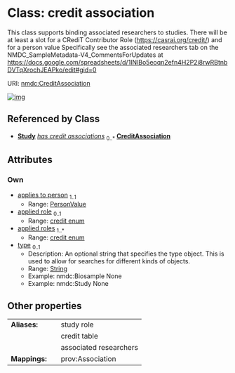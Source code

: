 
# Class: credit association


This class supports binding associated researchers to studies. There will be at least a slot for a CRediT Contributor Role (https://casrai.org/credit/) and for a person value Specifically see the associated researchers tab on the NMDC_SampleMetadata-V4_CommentsForUpdates at https://docs.google.com/spreadsheets/d/1INlBo5eoqn2efn4H2P2i8rwRBtnbDVTqXrochJEAPko/edit#gid=0

URI: [nmdc:CreditAssociation](https://microbiomedata/meta/CreditAssociation)


[![img](https://yuml.me/diagram/nofunky;dir:TB/class/[Study],[PersonValue],[PersonValue]<applies%20to%20person%201..1-++[CreditAssociation&#124;applied_role:credit_enum%20%3F;applied_roles:credit_enum%20%2B;type:string%20%3F],[Study]++-%20has%20credit%20associations%200..*>[CreditAssociation])](https://yuml.me/diagram/nofunky;dir:TB/class/[Study],[PersonValue],[PersonValue]<applies%20to%20person%201..1-++[CreditAssociation&#124;applied_role:credit_enum%20%3F;applied_roles:credit_enum%20%2B;type:string%20%3F],[Study]++-%20has%20credit%20associations%200..*>[CreditAssociation])

## Referenced by Class

 *  **[Study](Study.md)** *[has credit associations](has_credit_associations.md)*  <sub>0..\*</sub>  **[CreditAssociation](CreditAssociation.md)**

## Attributes


### Own

 * [applies to person](applies_to_person.md)  <sub>1..1</sub>
     * Range: [PersonValue](PersonValue.md)
 * [applied role](applied_role.md)  <sub>0..1</sub>
     * Range: [credit enum](credit_enum.md)
 * [applied roles](applied_roles.md)  <sub>1..\*</sub>
     * Range: [credit enum](credit_enum.md)
 * [type](type.md)  <sub>0..1</sub>
     * Description: An optional string that specifies the type object.  This is used to allow for searches for different kinds of objects.
     * Range: [String](types/String.md)
     * Example: nmdc:Biosample None
     * Example: nmdc:Study None

## Other properties

|  |  |  |
| --- | --- | --- |
| **Aliases:** | | study role |
|  | | credit table |
|  | | associated researchers |
| **Mappings:** | | prov:Association |

